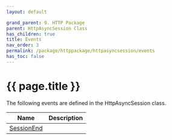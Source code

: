 ```yaml
---
layout: default

grand_parent: 9. HTTP Package
parent: HttpAsyncSession Class
has_children: true
title: Events
nav_order: 3
permalink: /package/httppackage/httpasyncsession/events
has_toc: false
---
```

# {{ page.title }}

The following events are defined in the HttpAsyncSession class.

|Name       | Description |
|----------	|--------------|
|[SessionEnd](/package/httppackage/httpasyncsession/events/sessionend) | |